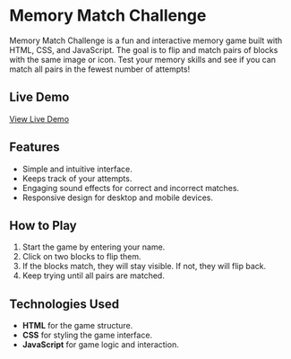 # Memory Match Challenge

Memory Match Challenge is a fun and interactive memory game built with HTML, CSS, and JavaScript. The goal is to flip and match pairs of blocks with the same image or icon. Test your memory skills and see if you can match all pairs in the fewest number of attempts!

## Live Demo

[View Live Demo](https://shahenda-elshayal.github.io/memory-match-challenge/)

## Features

- Simple and intuitive interface.
- Keeps track of your attempts.
- Engaging sound effects for correct and incorrect matches.
- Responsive design for desktop and mobile devices.

## How to Play

1. Start the game by entering your name.
2. Click on two blocks to flip them.
3. If the blocks match, they will stay visible. If not, they will flip back.
4. Keep trying until all pairs are matched.

## Technologies Used

- **HTML** for the game structure.
- **CSS** for styling the game interface.
- **JavaScript** for game logic and interaction.

